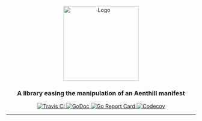 <p align="center">
    <img src="https://user-images.githubusercontent.com/8983173/41112060-324182b4-6a7e-11e8-8aca-324eae87ce34.png" alt="Logo" width="200" height="200" />
</p>
<h3 align="center">A library easing the manipulation of an Aenthill manifest</h3>
<p align="center">
    <a href="https://travis-ci.org/aenthill/manifest">
        <img src="https://travis-ci.org/aenthill/manifest.svg?branch=master" alt="Travis CI">
    </a>
    <a href="https://godoc.org/github.com/aenthill/manifest">
        <img src="https://godoc.org/github.com/aenthill/manifest?status.svg" alt="GoDoc">
    </a>
    <a href="https://goreportcard.com/report/aenthill/manifest">
        <img src="https://goreportcard.com/badge/github.com/aenthill/manifest" alt="Go Report Card">
    </a>
    <a href="https://codecov.io/gh/aenthill/manifest/branch/master">
        <img src="https://codecov.io/gh/aenthill/manifest/branch/master/graph/badge.svg" alt="Codecov">
    </a>
</p>

---